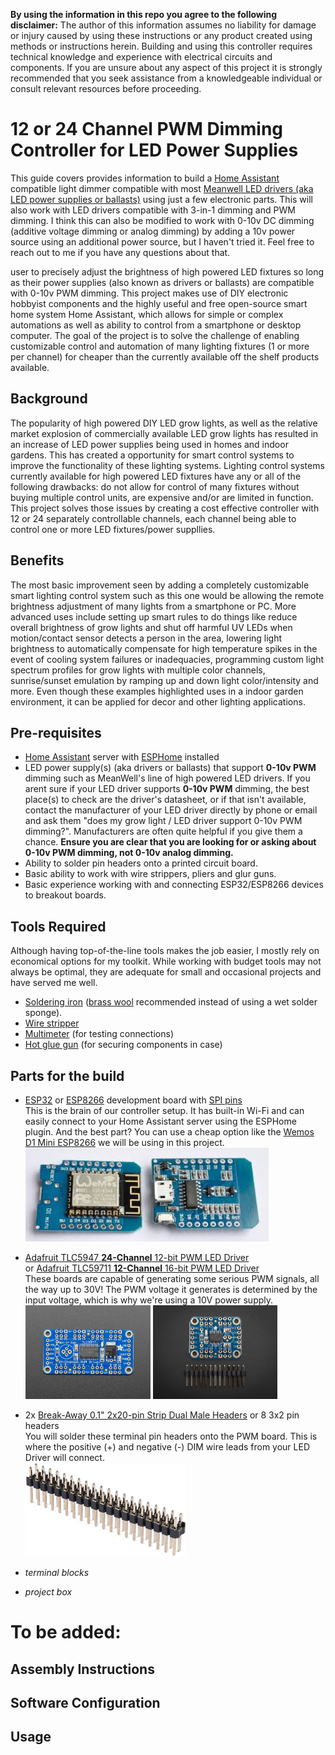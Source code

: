 **By using the information in this repo you agree to the following disclaimer:** The author of this information assumes no liability for damage or injury caused by using these instructions or any product created using methods or instructions herein. Building and using this controller requires technical knowledge and experience with electrical circuits and components. If you are unsure about any aspect of this project it is strongly recommended that you seek assistance from a knowledgeable individual or consult relevant resources before proceeding.

# 12 or 24 Channel PWM Dimming Controller for LED Power Supplies

This guide covers provides information to build a <a href="https://www.home-assistant.io/">Home Assistant</a> compatible light dimmer compatible with most <a href="https://led.meanwell.com/productSeries.aspx">Meanwell LED drivers (aka LED power supplies or ballasts)</a> using just a few electronic parts.  This will also work with LED drivers compatible with 3-in-1 dimming and PWM dimming.  I think this can also be modified to work with 0-10v DC dimming (additive voltage dimming or analog dimming) by adding a 10v power source using an additional power source, but I haven't tried it.  Feel free to reach out to me if you have any questions about that.

user to precisely adjust the brightness of high powered LED fixtures so long as their power supplies (also known as drivers or ballasts) are compatible with 0-10v PWM dimming.  This project makes use of DIY electronic hobbyist components and the highly useful and free open-source smart home system Home Assistant, which allows for simple or complex automations as well as ability to control from a smartphone or desktop computer.  The goal of the project is to solve the challenge of enabling customizable control and automation of many lighting fixtures (1 or more per channel) for cheaper than the currently available off the shelf products available.

## Background
The popularity of high powered DIY LED grow lights, as well as the relative market explosion of commercially available LED grow lights has resulted in an increase of LED power supplies being used in homes and indoor gardens.  This has created a opportunity for smart control systems to improve the functionality of these lighting systems. Lighting control systems currently available for high powered LED fixtures have any or all of the following drawbacks: do not allow for control of many fixtures without buying multiple control units, are expensive and/or are limited in function.  This project solves those issues by creating a cost effective controller with 12 or 24 separately controllable channels, each channel being able to control one or more LED fixtures/power suppllies.  

## Benefits
The most basic improvement seen by adding a completely customizable smart lighting control system such as this one would be allowing the remote brightness adjustment of many lights from a smartphone or PC.  More advanced uses include setting up smart rules to do things like reduce overall brightness of grow lights and shut off harmful UV LEDs when motion/contact sensor detects a person in the area, lowering light brightness to automatically compensate for high temperature spikes in the event of cooling system failures or inadequacies,  programming custom light spectrum profiles for grow lights with multiple color channels, sunrise/sunset emulation by ramping up and down light color/intensity and more.  Even though these examples highlighted uses in a indoor garden environment, it can be applied for decor and other lighting applications.

## Pre-requisites
- [Home Assistant](https://www.home-assistant.io/) server with [ESPHome](https://esphome.io/) installed
- LED power supply(s) (aka drivers or ballasts) that support **0-10v PWM** dimming such as MeanWell's line of high powered LED drivers.  If you arent sure if your LED driver supports **0-10v PWM** dimming, the best place(s) to check are the driver's datasheet, or if that isn't available, contact the manufacturer of your LED driver directly by phone or email and ask them "does my grow light / LED driver support 0-10v PWM dimming?".  Manufacturers are often quite helpful if you give them a chance.   **Ensure you are clear that you are looking for or asking about 0-10v PWM dimming, not 0-10v analog dimming.**  
- Ability to solder pin headers onto a printed circuit board.  
- Basic ability to work with wire strippers, pliers and glur guns.  
- Basic experience working with and connecting ESP32/ESP8266 devices to breakout boards.  

## Tools Required
Although having top-of-the-line tools makes the job easier, I mostly rely on economical options for my toolkit. While working with budget tools may not always be optimal, they are adequate for small and occasional projects and have served me well.  
- [Soldering iron](https://www.amazon.ca/s?k=Soldering+iron) ([brass wool](https://www.amazon.ca/s?k=brass+wool+soldering) recommended instead of using a wet solder sponge).  
- [Wire stripper](https://www.amazon.ca/s?k=wire+stripper)  
- [Multimeter](https://www.amazon.ca/s?k=Multimeter&rh=n%3A3006902011%2Cp_36%3A12035760011&dc&ds=v1%3AVJ07OZbfZbPTVCeOY0%2FOTVw2%2FDdTF6NoXoZ9MvBP20c&qid=1675112740&rnid=12035759011&ref=sr_nr_p_36_1) (for testing connections)  
- [Hot glue gun](https://www.amazon.ca/s?k=Hot+glue+gun) (for securing components in case)  

## Parts for the build
- [ESP32](https://www.google.com/search?q=ESP32+development+boards) or [ESP8266](https://www.google.com/search?q=ESP8266+development+boards) development board with [SPI pins](https://www.google.com/search?q=spi+pins)    
This is the brain of our controller setup. It has built-in Wi-Fi and can easily connect to your Home Assistant server using the ESPHome plugin. And the best part? You can use a cheap option like the [Wemos D1 Mini ESP8266](https://www.google.com/search?q=wemos+mini+d1) we will be using in this project.  
    <img src="/images/esp8266%20wemos%20d1%20mini.jpg" height="150">  

- [Adafruit TLC5947 **24-Channel** 12-bit PWM LED Driver](https://www.adafruit.com/product/1429)  
or [Adafruit TLC59711 **12-Channel** 16-bit PWM LED Driver](https://www.adafruit.com/product/3995)   
These boards are capable of generating some serious PWM signals, all the way up to 30V! The PWM voltage it generates is determined by the input voltage, which is why we're using a 10V power supply.  
    <img src="/images/Adafruit%2024%20channel%20PWM%20LED%20driver.jpg" height="150"> <img src="/images/Adafruit%2012%20channel%20PWM%20LED%20driver.jpg" height="150">  

- 2x [Break-Away 0.1" 2x20-pin Strip Dual Male Headers](https://www.google.com/search?q=Break-Away+0.1%22+2x20-pin+Strip+Dual+Male+Header) or 8 3x2 pin headers  
You will solder these terminal pin headers onto the PWM board. This is where the positive (+) and negative (-) DIM wire leads from your LED Driver will connect.  
    <img src="/images/Break-Away%200.1-inch%202x20-pin%20Strip%20Dual%20Male%20Header.jpg" height="150">  
    
- _terminal blocks_
- _project box_

# To be added:
## Assembly Instructions
## Software Configuration
## Usage

